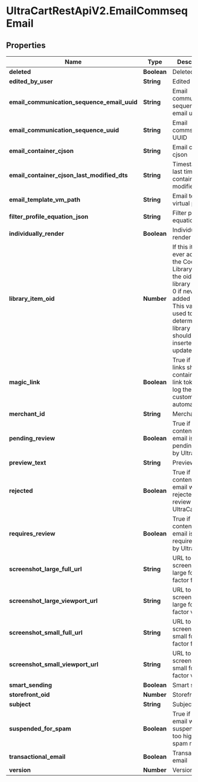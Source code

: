 # UltraCartRestApiV2.EmailCommseqEmail

## Properties
Name | Type | Description | Notes
------------ | ------------- | ------------- | -------------
**deleted** | **Boolean** | Deleted | [optional] 
**edited_by_user** | **String** | Edited by user | [optional] 
**email_communication_sequence_email_uuid** | **String** | Email communication sequence email uuid | [optional] 
**email_communication_sequence_uuid** | **String** | Email commseq UUID | [optional] 
**email_container_cjson** | **String** | Email container cjson | [optional] 
**email_container_cjson_last_modified_dts** | **String** | Timestamp the last time the container was modified. | [optional] 
**email_template_vm_path** | **String** | Email template virtual path | [optional] 
**filter_profile_equation_json** | **String** | Filter profile equation json | [optional] 
**individually_render** | **Boolean** | Individually render | [optional] 
**library_item_oid** | **Number** | If this item was ever added to the Code Library, this is the oid for that library item, or 0 if never added before.  This value is used to determine if a library item should be inserted or updated. | [optional] 
**magic_link** | **Boolean** | True if email links should contain magic link tokens to log the customer in automatically | [optional] 
**merchant_id** | **String** | Merchant ID | [optional] 
**pending_review** | **Boolean** | True if the content of this email is pending review by UltraCart | [optional] 
**preview_text** | **String** | Preview text | [optional] 
**rejected** | **Boolean** | True if the content of this email was rejected during review by UltraCart | [optional] 
**requires_review** | **Boolean** | True if the content of this email is requires review by UltraCart | [optional] 
**screenshot_large_full_url** | **String** | URL to screenshot in large form factor full page | [optional] 
**screenshot_large_viewport_url** | **String** | URL to screenshot in large form factor viewport | [optional] 
**screenshot_small_full_url** | **String** | URL to screenshot in small form factor full page | [optional] 
**screenshot_small_viewport_url** | **String** | URL to screenshot in small form factor viewport | [optional] 
**smart_sending** | **Boolean** | Smart sending | [optional] 
**storefront_oid** | **Number** | Storefront oid | [optional] 
**subject** | **String** | Subject | [optional] 
**suspended_for_spam** | **Boolean** | True if the email was suspended for too high of a spam rate. | [optional] 
**transactional_email** | **Boolean** | Transactional email | [optional] 
**version** | **Number** | Version | [optional] 


